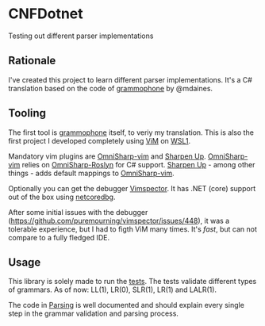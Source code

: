 # CNFDotnet
Testing out different parser implementations

## Rationale
I've created this project to learn different parser implementations. It's a C# translation based on the code of [grammophone](https://github.com/mdaines/grammophone) by @mdaines.

## Tooling
The first tool is [grammophone](https://mdaines.github.io/grammophone/) itself, to veriy my translation.
This is also the first project I developed completely using [ViM](https://github.com/vim/vim) on [WSL1](https://docs.microsoft.com/en-us/windows/wsl/install).

Mandatory vim plugins are [OmniSharp-vim](https://github.com/OmniSharp/omnisharp-vim) and [Sharpen Up](https://github.com/nickspoons/vim-sharpenup). [OmniSharp-vim](https://github.com/OmniSharp/omnisharp-vim) relies on [OmniSharp-Roslyn](https://github.com/OmniSharp/omnisharp-roslyn) for C# support. [Sharpen Up](https://github.com/nickspoons/vim-sharpenup) - among other things - adds default mappings to [OmniSharp-vim](https://github.com/OmniSharp/omnisharp-vim).

Optionally you can get the debugger [Vimspector](https://github.com/puremourning/vimspector). It has .NET (core) support out of the box using [netcoredbg](https://github.com/Samsung/netcoredbg).

After some initial issues with the debugger (https://github.com/puremourning/vimspector/issues/448), it was a tolerable experience, but I had to figth ViM many times. It's *fast*, but can not compare to a fully fledged IDE.

## Usage
This library is solely made to run the [tests](test/CNFDotnet.Tests). The tests validate different types of grammars. As of now: LL(1), LR(0), SLR(1), LR(1) and LALR(1).

The code in [Parsing](src/Parsing) is well documented and should explain every single step in the grammar validation and parsing process.